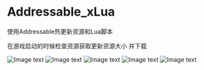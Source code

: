 # Addressable_xLua
使用Addressable热更新资源和Lua脚本

在游戏启动的时候检查资源获取更新资源大小 并下载

![Image text](https://github.com/huangkumao/GitProjectImgs/AB/ab1.png)
![Image text](https://github.com/huangkumao/GitProjectImgs/AB/ab2.png)
![Image text](https://github.com/huangkumao/GitProjectImgs/AB/ab3.png)
![Image text](https://github.com/huangkumao/GitProjectImgs/AB/ab4.png)
![Image text](https://github.com/huangkumao/GitProjectImgs/AB/ab5.png)
